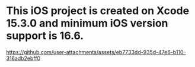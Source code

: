 # This iOS project is created on Xcode 15.3.0 and minimum iOS version support is 16.6.


https://github.com/user-attachments/assets/eb7733dd-935d-47e6-b110-316adb2ebff0

